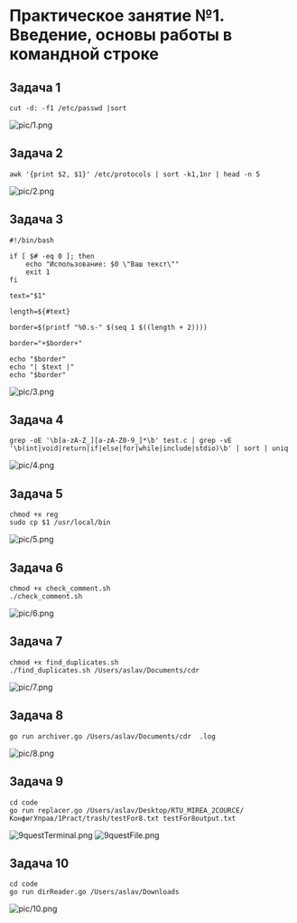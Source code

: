 # Практическое занятие №1. Введение, основы работы в командной строке


## Задача 1
```cut -d: -f1 /etc/passwd |sort```

![pic/1.png](pic/1.png)

## Задача 2
```awk '{print $2, $1}' /etc/protocols | sort -k1,1nr | head -n 5```

![pic/2.png](pic/2.png)

## Задача 3
```
#!/bin/bash

if [ $# -eq 0 ]; then
    echo "Использование: $0 \"Ваш текст\""
    exit 1
fi

text="$1"

length=${#text}

border=$(printf "%0.s-" $(seq 1 $((length + 2))))

border="+$border+"

echo "$border"
echo "| $text |"
echo "$border"
```            

![pic/3.png](pic/3.png)

## Задача 4
```
grep -oE '\b[a-zA-Z_][a-zA-Z0-9_]*\b' test.c | grep -vE '\b(int|void|return|if|else|for|while|include|stdio)\b' | sort | uniq
```

![pic/4.png](pic/4.png)

## Задача 5
```
chmod +x reg
sudo cp $1 /usr/local/bin
```

![pic/5.png](pic/5.png)


## Задача 6
```
chmod +x check_comment.sh
./check_comment.sh
```

![pic/6.png](pic/6.png)


## Задача 7
```
chmod +x find_duplicates.sh
./find_duplicates.sh /Users/aslav/Documents/cdr
```

![pic/7.png](pic/7.png)


## Задача 8
```
go run archiver.go /Users/aslav/Documents/cdr  .log
```

![pic/8.png](pic/8.png)

## Задача 9
```
cd code
go run replacer.go /Users/aslav/Desktop/RTU_MIREA_2COURCE/КонфигУправ/1Pract/trash/testFor8.txt testFor8output.txt

```

![9questTerminal.png](pic/9.png)
![9questFile.png](pic/91.png)

## Задача 10
```
cd code
go run dirReader.go /Users/aslav/Downloads 
```

![pic/10.png](pic/10.png)

